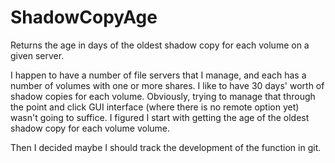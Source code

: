 # ShadowCopyAge
Returns the age in days of the oldest shadow copy for each volume on a given server.

I happen to have a number of file servers that I manage, and each has a number of volumes with one or more shares.
I like to have 30 days' worth of shadow copies for each volume.  Obviously, trying to manage that through the 
point and click GUI interface (where there is no remote option yet) wasn't going to suffice.  I figured I start with 
getting the age of the oldest shadow copy for each volume volume.

Then I decided maybe I should track the development of the function in git.
